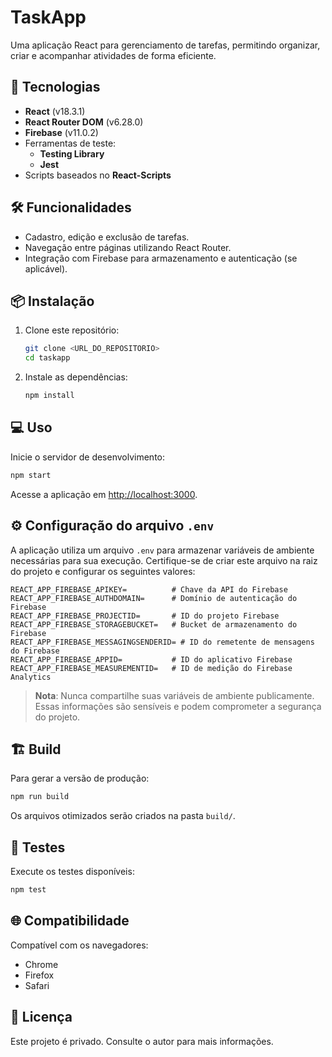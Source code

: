 # TaskApp  

Uma aplicação React para gerenciamento de tarefas, permitindo organizar, criar e acompanhar atividades de forma eficiente.  

## 🚀 Tecnologias  

- **React** (v18.3.1)  
- **React Router DOM** (v6.28.0)  
- **Firebase** (v11.0.2)  
- Ferramentas de teste:  
  - **Testing Library**  
  - **Jest**  
- Scripts baseados no **React-Scripts**  

## 🛠️ Funcionalidades  

- Cadastro, edição e exclusão de tarefas.  
- Navegação entre páginas utilizando React Router.  
- Integração com Firebase para armazenamento e autenticação (se aplicável).  

## 📦 Instalação  

1. Clone este repositório:  
   ```bash
   git clone <URL_DO_REPOSITORIO>
   cd taskapp
   ```

2. Instale as dependências:  
   ```bash
   npm install
   ```

## 💻 Uso  

Inicie o servidor de desenvolvimento:  
```bash
npm start
```  

Acesse a aplicação em [http://localhost:3000](http://localhost:3000).  

## ⚙️ Configuração do arquivo `.env`  

A aplicação utiliza um arquivo `.env` para armazenar variáveis de ambiente necessárias para sua execução. Certifique-se de criar este arquivo na raiz do projeto e configurar os seguintes valores:  

```env
REACT_APP_FIREBASE_APIKEY=          # Chave da API do Firebase
REACT_APP_FIREBASE_AUTHDOMAIN=      # Domínio de autenticação do Firebase
REACT_APP_FIREBASE_PROJECTID=       # ID do projeto Firebase
REACT_APP_FIREBASE_STORAGEBUCKET=   # Bucket de armazenamento do Firebase
REACT_APP_FIREBASE_MESSAGINGSENDERID= # ID do remetente de mensagens do Firebase
REACT_APP_FIREBASE_APPID=           # ID do aplicativo Firebase
REACT_APP_FIREBASE_MEASUREMENTID=   # ID de medição do Firebase Analytics
```

> **Nota**: Nunca compartilhe suas variáveis de ambiente publicamente. Essas informações são sensíveis e podem comprometer a segurança do projeto.  

## 🏗️ Build  

Para gerar a versão de produção:  
```bash
npm run build
```  

Os arquivos otimizados serão criados na pasta `build/`.  

## 🧪 Testes  

Execute os testes disponíveis:  
```bash
npm test
```  

## 🌐 Compatibilidade  

Compatível com os navegadores:  
- Chrome  
- Firefox  
- Safari  

## 📜 Licença  

Este projeto é privado. Consulte o autor para mais informações.